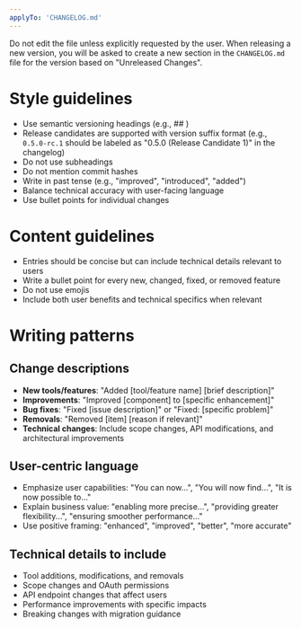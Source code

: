 ```yaml
---
applyTo: 'CHANGELOG.md'
---
```


Do not edit the file unless explicitly requested by the user.
When releasing a new version, you will be asked to create a new section in the `CHANGELOG.md` file for the version based on "Unreleased Changes".

# Style guidelines

- Use semantic versioning headings (e.g., ## <version>)
- Release candidates are supported with version suffix format (e.g., `0.5.0-rc.1` should be labeled as "0.5.0 (Release Candidate 1)" in the changelog)
- Do not use subheadings
- Do not mention commit hashes
- Write in past tense (e.g., "improved", "introduced", "added")
- Balance technical accuracy with user-facing language
- Use bullet points for individual changes

# Content guidelines

- Entries should be concise but can include technical details relevant to users
- Write a bullet point for every new, changed, fixed, or removed feature
- Do not use emojis
- Include both user benefits and technical specifics when relevant

# Writing patterns

## Change descriptions

- **New tools/features**: "Added [tool/feature name] [brief description]"
- **Improvements**: "Improved [component] to [specific enhancement]"
- **Bug fixes**: "Fixed [issue description]" or "Fixed: [specific problem]"
- **Removals**: "Removed [item] [reason if relevant]"
- **Technical changes**: Include scope changes, API modifications, and architectural improvements

## User-centric language

- Emphasize user capabilities: "You can now...", "You will now find...", "It is now possible to..."
- Explain business value: "enabling more precise...", "providing greater flexibility...", "ensuring smoother performance..."
- Use positive framing: "enhanced", "improved", "better", "more accurate"

## Technical details to include

- Tool additions, modifications, and removals
- Scope changes and OAuth permissions
- API endpoint changes that affect users
- Performance improvements with specific impacts
- Breaking changes with migration guidance
